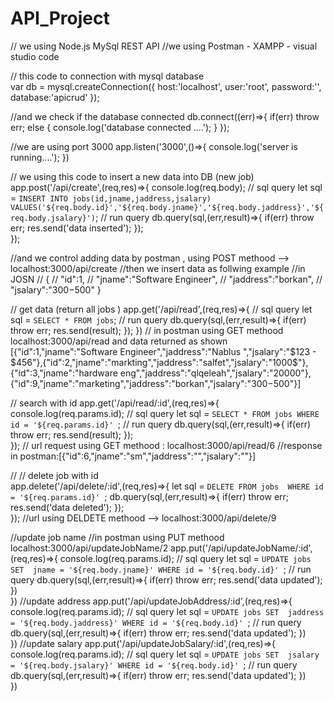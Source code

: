 # API_Project
// we using Node.js MySql REST API
//we using Postman - XAMPP - visual studio code


// this code to connection with mysql database  
var db = mysql.createConnection({
    host:'localhost',
    user:'root',
    password:'',
    database:'apicrud'
});



//and we check if the database connected
db.connect((err)=>{
    if(err) throw err;
    else
    {
        console.log('database connected ....');
    }
});




//we are using port 3000
app.listen('3000',()=>{
    console.log('server is running....');
})



// we using this code to insert a new data into DB (new job)
app.post('/api/create',(req,res)=>{
    console.log(req.body);
    // sql query 
    let sql = ` INSERT INTO jobs(id,jname,jaddress,jsalary)
                VALUES('${req.body.id}','${req.body.jname}','${req.body.jaddress}','${req.body.jsalary}')
               `;
    // run query 
    db.query(sql,(err,result)=>{
            if(err) throw err;
            res.send('data inserted');
    });        
});


//and we control adding data by postman , using POST methood --> localhost:3000/api/create
//then we insert data as follwing example
//in JOSN
// {
//  "id":1,
//   "jname":"Software Engineer",
//          "jaddress":"borkan",
//           "jsalary":"300$-500$"  }



// get data (return all jobs )
app.get('/api/read',(req,res)=>{
    // sql query 
    let sql = `SELECT * FROM jobs`;
    // run query 
    db.query(sql,(err,result)=>{
        if(err) throw err;
        res.send(result);
    });
})
// in postman using GET methood localhost:3000/api/read
 and data returned as shown 
 [{"id":1,"jname":"Software Engineer","jaddress":"Nablus ","jsalary":"$123 - $456"},{"id":2,"jname":"markting","jaddress":"salfet","jsalary":"1000$"},
 {"id":3,"jname":"hardware eng","jaddress":"qlqeleah","jsalary":"20000"},
  {"id":9,"jname":"marketing","jaddress":"borkan","jsalary":"300$-500$"}]
  
  // search with id 
app.get('/api/read/:id',(req,res)=>{
    console.log(req.params.id);
    // sql query 
    let sql = `SELECT * FROM jobs
                WHERE id = '${req.params.id}'
                `;
    // run query 
    db.query(sql,(err,result)=>{
        if(err) throw err;
        res.send(result);
    });   
    });
//    url request using GET methood : localhost:3000/api/read/6
//response in postman:[{"id":6,"jname":"sm","jaddress":"","jsalary":""}]


  // // delete job with id  
app.delete('/api/delete/:id',(req,res)=>{
    let sql = `DELETE FROM jobs 
                WHERE id = '${req.params.id}'
                `;
    db.query(sql,(err,result)=>{
        if(err) throw err;
        res.send('data deleted');
    });         
});
//url using DELDETE methood --> localhost:3000/api/delete/9 














//update job name 
//in postman using PUT methood localhost:3000/api/updateJobName/2
app.put('/api/updateJobName/:id',(req,res)=>{
        console.log(req.params.id);
        // sql query 
        let sql = `UPDATE jobs SET 
                    jname = '${req.body.jname}'
                    WHERE id = '${req.body.id}'
                    `;
        // run query 
        db.query(sql,(err,result)=>{
                if(err) throw err;
                res.send('data updated');
        })            
})
//update address 
app.put('/api/updateJobAddress/:id',(req,res)=>{
    console.log(req.params.id);
    // sql query 
    let sql = `UPDATE jobs SET 
                jaddress = '${req.body.jaddress}'
                WHERE id = '${req.body.id}'
                `;
    // run query 
    db.query(sql,(err,result)=>{
            if(err) throw err;
            res.send('data updated');
    })            
})
//update salary
app.put('/api/updateJobSalary/:id',(req,res)=>{
    console.log(req.params.id);
    // sql query 
    let sql = `UPDATE jobs SET 
    jsalary = '${req.body.jsalary}'
                WHERE id = '${req.body.id}'
                `;
    // run query 
    db.query(sql,(err,result)=>{
            if(err) throw err;
            res.send('data updated');
    })            
})
